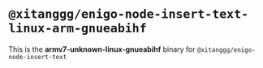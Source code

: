 # `@xitanggg/enigo-node-insert-text-linux-arm-gnueabihf`

This is the **armv7-unknown-linux-gnueabihf** binary for `@xitanggg/enigo-node-insert-text`
